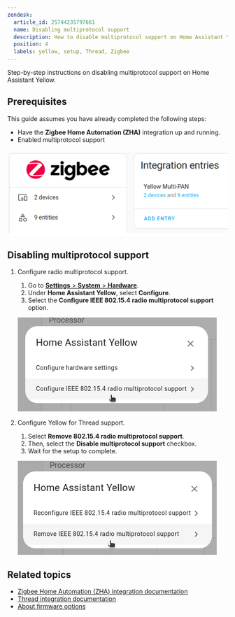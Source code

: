 ```yaml
---
zendesk:
  article_id: 25744235797661
  name: Disabling multiprotocol support
  description: How to disable multiprotocol support on Home Assistant Yellow
  position: 4
  labels: yellow, setup, Thread, Zigbee
---
```


Step-by-step instructions on disabling multiprotocol support on Home Assistant Yellow.

## Prerequisites

This guide assumes you have already completed the following steps:

- Have the **Zigbee Home Automation (ZHA)** integration up and running.
- Enabled multiprotocol support

![Screenshot showing the Multi-Pan integration entry](/static/img/yellow/yellow-multiprotocol-new-05.png)

## Disabling multiprotocol support

1. Configure radio multiprotocol support.

   1. Go to [**Settings** > **System** > **Hardware**](https://my.home-assistant.io/redirect/hardware/).
   2. Under **Home Assistant Yellow**, select **Configure**.
   3. Select the **Configure IEEE 802.15.4 radio multiprotocol support** option.

   ![Screenshot showing where to Configure IEEE 802.15.4 radio multiprotocol support](/static/img/yellow/disable_multiprotocol_01.png)

2. Configure Yellow for Thread support.

   1. Select **Remove 802.15.4 radio multiprotocol support**.
   2. Then, select the **Disable multiprotocol support** checkbox.
   3. Wait for the setup to complete.

   ![Screenshot showing where to Remove 802.15.4 radio multiprotocol support](/static/img/yellow/disable_multiprotocol_02.png)

## Related topics

- [Zigbee Home Automation (ZHA) integration documentation](https://www.home-assistant.io/integrations/zigbee/)
- [Thread integration documentation](https://www.home-assistant.io/integrations/thread/)
- [About firmware options](/hc/en-us/articles/25616122309405)
